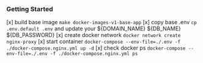 ### Getting Started
[x] build base image `make docker-images-v1-base-app`
[x] copy base .env `cp .env.default .env` and update your ${DOMAIN_NAME} ${DB_NAME} ${DB_PASSWORD}
[x] create docker network `docker network create nginx-proxy`
[x] start container `docker-compose --env-file=./.env -f ./docker-compose.nginx.yml up -d`
[x] check docker ps `docker-compose --env-file=./.env -f ./docker-compose.nginx.yml ps`